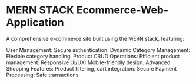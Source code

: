 #  MERN STACK Ecommerce-Web-Application 

A comprehensive e-commerce site built using the MERN stack, featuring:

User Management: Secure authentication.
Dynamic Category Management: Flexible category handling.
Product CRUD Operations: Efficient product management.
Responsive UI/UX: Mobile-friendly design.
Advanced Shopping Features: Product filtering, cart integration.
Secure Payment Processing: Safe transactions.
